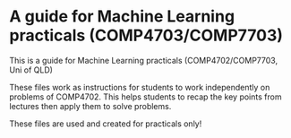 # A guide for Machine Learning practicals (COMP4703/COMP7703)

This is a guide for Machine Learning practicals (COMP4702/COMP7703, Uni of QLD)

These files work as instructions for students to work independently on problems of COMP4702. This helps students to recap the key points from lectures then apply them to solve problems.

These files are used and created for practicals only!





